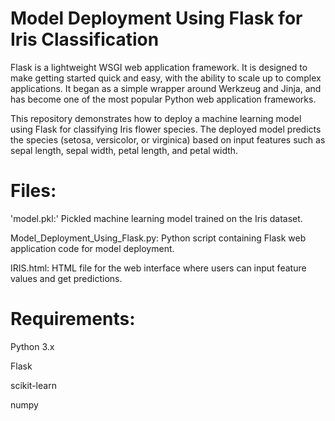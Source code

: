 # Model Deployment Using Flask for Iris Classification
Flask is a lightweight WSGI web application framework. It is designed to make getting started quick and easy, with the ability to scale up to complex applications. It began as a simple wrapper around Werkzeug and Jinja, and has become one of the most popular Python web application frameworks.

This repository demonstrates how to deploy a machine learning model using Flask for classifying Iris flower species. The deployed model predicts the species (setosa, versicolor, or virginica) based on input features such as sepal length, sepal width, petal length, and petal width.

# Files:
'model.pkl:' Pickled machine learning model trained on the Iris dataset.

Model_Deployment_Using_Flask.py: Python script containing Flask web application code for model deployment.

IRIS.html: HTML file for the web interface where users can input feature values and get predictions.
# Requirements:
Python 3.x

Flask

scikit-learn

numpy

